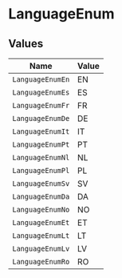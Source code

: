 # LanguageEnum


## Values

| Name             | Value            |
| ---------------- | ---------------- |
| `LanguageEnumEn` | EN               |
| `LanguageEnumEs` | ES               |
| `LanguageEnumFr` | FR               |
| `LanguageEnumDe` | DE               |
| `LanguageEnumIt` | IT               |
| `LanguageEnumPt` | PT               |
| `LanguageEnumNl` | NL               |
| `LanguageEnumPl` | PL               |
| `LanguageEnumSv` | SV               |
| `LanguageEnumDa` | DA               |
| `LanguageEnumNo` | NO               |
| `LanguageEnumEt` | ET               |
| `LanguageEnumLt` | LT               |
| `LanguageEnumLv` | LV               |
| `LanguageEnumRo` | RO               |